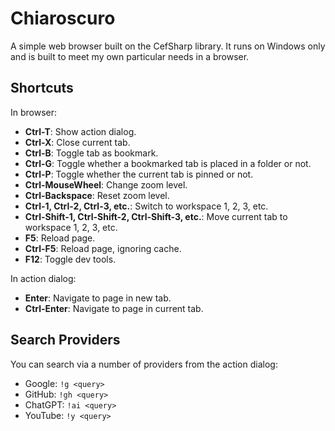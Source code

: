 # Chiaroscuro

A simple web browser built on the CefSharp library. It runs on Windows only and is built to meet my own particular needs in a browser.

## Shortcuts

In browser:

- **Ctrl-T**: Show action dialog.
- **Ctrl-X**: Close current tab.
- **Ctrl-B**: Toggle tab as bookmark.
- **Ctrl-G**: Toggle whether a bookmarked tab is placed in a folder or not.
- **Ctrl-P**: Toggle whether the current tab is pinned or not.
- **Ctrl-MouseWheel**: Change zoom level.
- **Ctrl-Backspace**: Reset zoom level.
- **Ctrl-1, Ctrl-2, Ctrl-3, etc.**: Switch to workspace 1, 2, 3, etc.
- **Ctrl-Shift-1, Ctrl-Shift-2, Ctrl-Shift-3, etc.**: Move current tab to workspace 1, 2, 3, etc.
- **F5**: Reload page.
- **Ctrl-F5**: Reload page, ignoring cache.
- **F12**: Toggle dev tools.

In action dialog:

- **Enter**: Navigate to page in new tab.
- **Ctrl-Enter**: Navigate to page in current tab.

## Search Providers

You can search via a number of providers from the action dialog:

- Google: `!g <query>`
- GitHub: `!gh <query>`
- ChatGPT: `!ai <query>`
- YouTube: `!y <query>`
